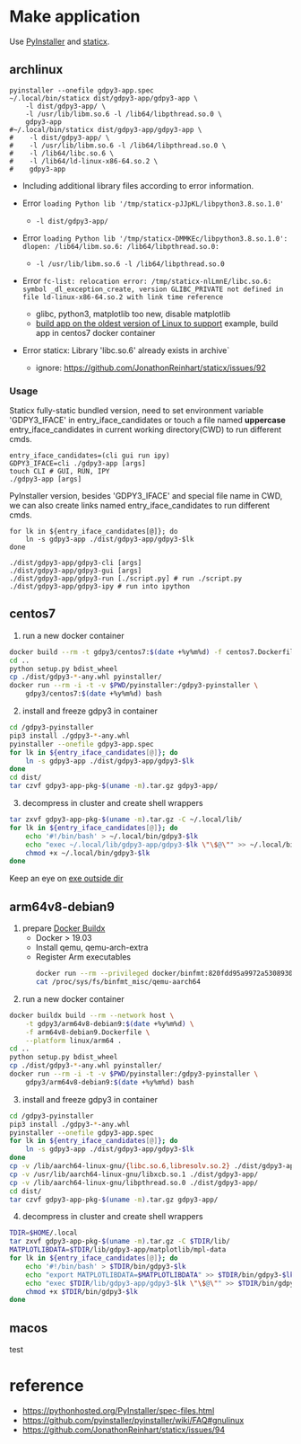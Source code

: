 Make application
================

Use [PyInstaller](https://github.com/pyinstaller/pyinstaller) and [staticx](https://github.com/JonathonReinhart/staticx).


archlinux
---------

```shell
pyinstaller --onefile gdpy3-app.spec
~/.local/bin/staticx dist/gdpy3-app/gdpy3-app \
    -l dist/gdpy3-app/ \
    -l /usr/lib/libm.so.6 -l /lib64/libpthread.so.0 \
    gdpy3-app
#~/.local/bin/staticx dist/gdpy3-app/gdpy3-app \
#    -l dist/gdpy3-app/ \
#    -l /usr/lib/libm.so.6 -l /lib64/libpthread.so.0 \
#    -l /lib64/libc.so.6 \
#    -l /lib64/ld-linux-x86-64.so.2 \
#    gdpy3-app
```

* Including additional library files according to error information.

* Error `loading Python lib '/tmp/staticx-pJJpKL/libpython3.8.so.1.0'`
    - `-l dist/gdpy3-app/`

* Error `loading Python lib '/tmp/staticx-DMMKEc/libpython3.8.so.1.0': dlopen: /lib64/libm.so.6: /lib64/libpthread.so.0:`
    - `-l /usr/lib/libm.so.6 -l /lib64/libpthread.so.0`

* Error `fc-list: relocation error: /tmp/staticx-nlLmnE/libc.so.6: symbol _dl_exception_create, version GLIBC_PRIVATE not defined in file ld-linux-x86-64.so.2 with link time reference`
    - glibc, python3, matplotlib too new, disable matplotlib
    - [build app on the oldest version of Linux to support](https://pythonhosted.org/PyInstaller/usage.html#making-linux-apps-forward-compatible)
      example, build app in centos7 docker container

* Error staticx: Library 'libc.so.6' already exists in archive`
    - ignore: https://github.com/JonathonReinhart/staticx/issues/92

### Usage

Staticx fully-static bundled version, need to set environment
variable 'GDPY3_IFACE' in entry_iface_candidates or touch a file
named **uppercase** entry_iface_candidates in current working
directory(CWD) to run different cmds.

```shell
entry_iface_candidates=(cli gui run ipy)
GDPY3_IFACE=cli ./gdpy3-app [args]
touch CLI # GUI, RUN, IPY
./gdpy3-app [args]
```

PyInstaller version, besides 'GDPY3_IFACE' and special file name in CWD,
we can also create links named entry_iface_candidates to run different cmds.

```shell
for lk in ${entry_iface_candidates[@]}; do
    ln -s gdpy3-app ./dist/gdpy3-app/gdpy3-$lk
done

./dist/gdpy3-app/gdpy3-cli [args]
./dist/gdpy3-app/gdpy3-gui [args]
./dist/gdpy3-app/gdpy3-run [./script.py] # run ./script.py
./dist/gdpy3-app/gdpy3-ipy # run into ipython
```


centos7
-------

1. run a new docker container

```bash
docker build --rm -t gdpy3/centos7:$(date +%y%m%d) -f centos7.Dockerfile .
cd ..
python setup.py bdist_wheel
cp ./dist/gdpy3-*-any.whl pyinstaller/
docker run --rm -i -t -v $PWD/pyinstaller:/gdpy3-pyinstaller \
    gdpy3/centos7:$(date +%y%m%d) bash
```

2. install and freeze gdpy3 in container

```bash
cd /gdpy3-pyinstaller
pip3 install ./gdpy3-*-any.whl
pyinstaller --onefile gdpy3-app.spec
for lk in ${entry_iface_candidates[@]}; do
    ln -s gdpy3-app ./dist/gdpy3-app/gdpy3-$lk
done
cd dist/
tar czvf gdpy3-app-pkg-$(uname -m).tar.gz gdpy3-app/
```

3. decompress in cluster and create shell wrappers

```bash
tar zxvf gdpy3-app-pkg-$(uname -m).tar.gz -C ~/.local/lib/
for lk in ${entry_iface_candidates[@]}; do
    echo '#!/bin/bash' > ~/.local/bin/gdpy3-$lk
    echo "exec ~/.local/lib/gdpy3-app/gdpy3-$lk \"\$@\"" >> ~/.local/bin/gdpy3-$lk
    chmod +x ~/.local/bin/gdpy3-$lk
done
```

Keep an eye on [exe outside dir](https://github.com/pyinstaller/pyinstaller/issues/1048)


arm64v8-debian9
---------------

1. prepare [Docker Buildx](https://docs.docker.com/buildx/working-with-buildx/)
   * Docker > 19.03
   * Install qemu, qemu-arch-extra
   * Register Arm executables
     ```bash
     docker run --rm --privileged docker/binfmt:820fdd95a9972a5308930a2bdfb8573dd4447ad3
     cat /proc/sys/fs/binfmt_misc/qemu-aarch64
     ```
2. run a new docker container

```bash
docker buildx build --rm --network host \
    -t gdpy3/arm64v8-debian9:$(date +%y%m%d) \
    -f arm64v8-debian9.Dockerfile \
    --platform linux/arm64 .
cd ..
python setup.py bdist_wheel
cp ./dist/gdpy3-*-any.whl pyinstaller/
docker run --rm -i -t -v $PWD/pyinstaller:/gdpy3-pyinstaller \
    gdpy3/arm64v8-debian9:$(date +%y%m%d) bash
```

3. install and freeze gdpy3 in container

```bash
cd /gdpy3-pyinstaller
pip3 install ./gdpy3-*-any.whl
pyinstaller --onefile gdpy3-app.spec
for lk in ${entry_iface_candidates[@]}; do
    ln -s gdpy3-app ./dist/gdpy3-app/gdpy3-$lk
done
cp -v /lib/aarch64-linux-gnu/{libc.so.6,libresolv.so.2} ./dist/gdpy3-app/
cp -v /usr/lib/aarch64-linux-gnu/libxcb.so.1 ./dist/gdpy3-app/
cp -v /lib/aarch64-linux-gnu/libpthread.so.0 ./dist/gdpy3-app/
cd dist/
tar czvf gdpy3-app-pkg-$(uname -m).tar.gz gdpy3-app/
```

4. decompress in cluster and create shell wrappers

```bash
TDIR=$HOME/.local
tar zxvf gdpy3-app-pkg-$(uname -m).tar.gz -C $TDIR/lib/
MATPLOTLIBDATA=$TDIR/lib/gdpy3-app/matplotlib/mpl-data
for lk in ${entry_iface_candidates[@]}; do
    echo '#!/bin/bash' > $TDIR/bin/gdpy3-$lk
    echo "export MATPLOTLIBDATA=$MATPLOTLIBDATA" >> $TDIR/bin/gdpy3-$lk
    echo "exec $TDIR/lib/gdpy3-app/gdpy3-$lk \"\$@\"" >> $TDIR/bin/gdpy3-$lk
    chmod +x $TDIR/bin/gdpy3-$lk
done
```


macos
-----

test


reference
=========

* https://pythonhosted.org/PyInstaller/spec-files.html
* https://github.com/pyinstaller/pyinstaller/wiki/FAQ#gnulinux
* https://github.com/JonathonReinhart/staticx/issues/94
